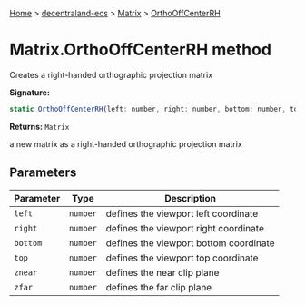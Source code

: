 [Home](./index) &gt; [decentraland-ecs](./decentraland-ecs.md) &gt; [Matrix](./decentraland-ecs.matrix.md) &gt; [OrthoOffCenterRH](./decentraland-ecs.matrix.orthooffcenterrh.md)

# Matrix.OrthoOffCenterRH method

Creates a right-handed orthographic projection matrix

**Signature:**
```javascript
static OrthoOffCenterRH(left: number, right: number, bottom: number, top: number, znear: number, zfar: number): Matrix;
```
**Returns:** `Matrix`

a new matrix as a right-handed orthographic projection matrix

## Parameters

|  Parameter | Type | Description |
|  --- | --- | --- |
|  `left` | `number` | defines the viewport left coordinate |
|  `right` | `number` | defines the viewport right coordinate |
|  `bottom` | `number` | defines the viewport bottom coordinate |
|  `top` | `number` | defines the viewport top coordinate |
|  `znear` | `number` | defines the near clip plane |
|  `zfar` | `number` | defines the far clip plane |

